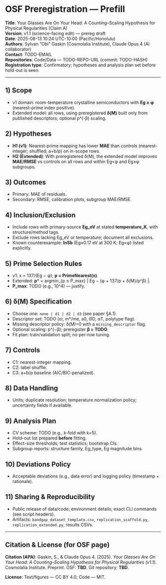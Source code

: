 # OSF Preregistration — Prefill

**Title**: Your Glasses Are On Your Head: A Counting–Scaling Hypothesis for Physical Regularities (Claim A)  
**Version**: v1.1 (science-facing edit) — prereg draft  
**Date**: 2025-08-13 10:24 UTC-10:00 (Pacific/Honolulu)  
**Authors**: Sylvan “Obi” Gaskin (Cosmolalia Institute), Claude Opus 4 (AI collaborator)  
**Contact**: TODO-EMAIL  
**Repositories**: Code/Data — TODO-REPO-URL (commit: TODO-HASH)  
**Registration type**: Confirmatory; hypotheses and analysis plan set before hold-out is seen.

---

## 1) Scope
- v1 domain: room-temperature crystalline semiconductors with **Eg ≥ φ** (nearest-prime index positive).
- Extended model: all rows, using preregistered **δ(M)** built only from published descriptors; optional p^(-β) scaling.

## 2) Hypotheses
- **H1 (v1)**: Nearest-prime mapping has lower **MAE** than controls (nearest-integer; shuffled; a+b/p) on in-scope rows.
- **H2 (Extended)**: With preregistered δ(M), the extended model improves **MAE/RMSE** vs controls on all rows and within Eg<φ and Eg≥φ subgroups.

## 3) Outcomes
- Primary: MAE of residuals.
- Secondary: RMSE, calibration plots, subgroup MAE/RMSE.

## 4) Inclusion/Exclusion
- Include rows with primary-source **Eg_eV** at stated **temperature_K**, with structure/method tags.
- Exclude rows lacking Eg_eV or temperature; document all exclusions.
- Known counterexample: **InSb** (Eg≈0.17 eV at 300 K; Eg<φ) listed explicitly.

## 5) Prime Selection Rules
- v1: x = 137/(Eg − φ); **p = PrimeNearest(x)**.
- Extended: **p*** = argmin_{p ≤ P_max} | Eg − (φ + 137/p + δ(M)/p^β) |.
- **P_max**: TODO (e.g., 10^4) — justify.

## 6) δ(M) Specification
- Choose one: `none | d1 | d2 | d3` (see paper §A.1).
- Descriptor set: TODO (εr, m*/me, a0, ΘD, αT, polytype flag).
- Missing descriptor policy: δ(M)=0 with a `missing_descriptor` flag.
- Optional scaling: p^(−β); preregister **β = TODO**.
- Fit plan: train/validation split; no per-row tuning.

## 7) Controls
- C1: nearest-integer mapping.
- C2: label shuffle.
- C3: a+b/p baseline (AIC/BIC-penalized).

## 8) Data Handling
- Units; duplicate resolution; temperature normalization policy; uncertainty fields if available.

## 9) Analysis Plan
- CV scheme: TODO (e.g., k-fold with k=5).
- Hold-out list prepared **before** fitting.
- Effect-size thresholds; test statistics; bootstrap CIs.
- Subgroup reports: structure family, Eg_type, Eg magnitude bins.

## 10) Deviations Policy
- Acceptable deviations (e.g., data error) and logging policy (timestamp + rationale).

## 11) Sharing & Reproducibility
- Public release of data/code; environment details; exact CLI commands (see script headers).
- Artifacts: `bandgap_dataset_template.csv`, `replication_scaffold.py`, `replication_extended.py`, results CSVs.

---

## Citation & License (for OSF page)
**Citation (APA)**: Gaskin, S., & Claude Opus 4. (2025). *Your Glasses Are On Your Head: A Counting–Scaling Hypothesis for Physical Regularities (v1.1)*. Cosmolalia Institute. Preprint. OSF: **TBD**. Git repository: **TBD**.

**License**: Text/figures — CC BY 4.0; Code — MIT.
